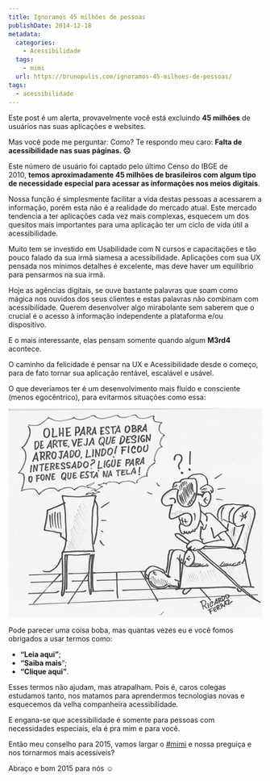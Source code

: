 ```yaml
---
title: Ignoramos 45 milhões de pessoas
publishDate: 2014-12-18
metadata:
  categories:
    - Acessibilidade
  tags:
    - mimi
  url: https://brunopulis.com/ignoramos-45-milhoes-de-pessoas/
tags:
  - acessibilidade
---
```

Este post é um alerta, provavelmente você está excluindo **45 milhões** de usuários nas suas aplicações e websites.

Mas você pode me perguntar: Como?
Te respondo meu caro: **Falta de acessibilidade nas suas páginas. ☹**

Este número de usuário foi captado pelo último Censo do IBGE de 2010, **temos aproximadamente 45 milhões de brasileiros com algum tipo de necessidade especial para acessar as informações nos meios digitais**.

Nossa função é simplesmente facilitar a vida destas pessoas a acessarem a informação, porém esta não é a realidade do mercado atual. Este mercado tendencia a ter aplicações cada vez mais complexas, esquecem um dos quesitos mais importantes para uma aplicação ter um ciclo de vida útil a acessibilidade.

Muito tem se investido em Usabilidade com N cursos e capacitações e tão pouco falado da sua irmã siamesa a acessibilidade. Aplicações com sua UX pensada nos mínimos detalhes é excelente, mas deve haver um equilíbrio para pensarmos na sua irmã.

Hoje as agências digitais, se ouve bastante palavras que soam como mágica nos ouvidos dos seus clientes e estas palavras não combinam com acessibilidade. Querem desenvolver algo mirabolante sem saberem que o crucial é o acesso à informação independente a plataforma e/ou dispositivo.

E o mais interessante, elas pensam somente quando algum **M3rd4** acontece.

O caminho da felicidade é pensar na UX e Acessibilidade desde o começo, para de fato tornar sua aplicação rentável, escalável e usável.

O que deveríamos ter é um desenvolvimento mais fluído e consciente (menos egocêntrico), para evitarmos situações como essa:

![Ilustração de uma pessoa cega irritado ouvindo a TV que diz: Olhe para esta obra de arte, veja que design arrojado, lindo! Ficou interessado? Ligue para o fone que está na tela.](images/deficiencia.png)

Pode parecer uma coisa boba, mas quantas vezes eu e você fomos obrigados a usar termos como:

- **“Leia aqui”**;
- **“Saiba mais**“;
- **“Clique aqui”**.

Esses termos não ajudam, mas atrapalham.
Pois é, caros colegas estudamos tanto, nos matamos para aprendermos tecnologias novas e esquecemos da velha companheira acessibilidade.

E engana-se que acessibilidade é somente para pessoas com necessidades especiais, ela é pra mim e para você.

Então meu conselho para 2015, vamos largar o [#mimi](/friends/tag/mimi/) e nossa preguiça e nos tornarmos mais acessíveis?

Abraço e bom 2015 para nós ☺
